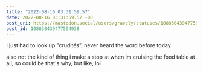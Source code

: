 ```yaml
---
title: "2022-08-16 03:31:59.57"
date: 2022-08-16 03:31:59.57 +00
post_uri: https://mastodon.social/users/gravely/statuses/108830439477594938
post_id: 108830439477594938
---
```

i just had to look up "crudités", never heard the word before today

also not the kind of thing i make a stop at when im cruising the food table at all, so could be that's why, but like, lol


